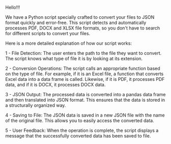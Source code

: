 Hello!!!


We have a Python script specially crafted to convert your files to JSON format quickly and error-free. 
This script detects and automatically processes PDF, DOCX and XLSX file formats, so you don't have to search for different scripts to convert your files.


Here is a more detailed explanation of how our script works:

1 - File Detection: The user enters the path to the file they want to convert. The script knows what type of file it is by looking at its extension.

2 - Conversion Operations: The script calls an appropriate function based on the type of file. For example, if it is an Excel file, a function that 
converts Excel data into a data frame is called. Likewise, if it is PDF, it processes PDF data, and if it is DOCX, it processes DOCX data.

3 - JSON Output: The processed data is converted into a pandas data frame and then translated into JSON format. This ensures that the data is stored in a structurally organized way.

4 - Saving to File: The JSON data is saved in a new JSON file with the name of the original file. This allows you to easily access the converted data.

5 - User Feedback: When the operation is complete, the script displays a message that the successfully converted data has been saved to file.

